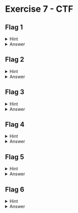 # Exercise 7 - CTF

## Flag 1
<details>
<summary>Hint</summary>
    Not all flags are accessible by Administrators.
</details>

<details>
<summary>Answer</summary>
    The flag is on the desktop of Workstation 1 for Ellena Pierce and is locked to System.
</details>


## Flag 2
<details>
<summary>Hint</summary>
    Some flags may be hidden on Webpages in the source code.
</details>


<details>
<summary>Answer</summary>
    The flag is in the source code for the webserver hosted on Workstation 2 (http://10.10.0.194).
</details>


## Flag 3
<details>
<summary>Hint</summary>
    Some image files are not what they seem.
</details>

<details>
<summary>Answer</summary>
    The flag is a hidden Empire image on Workstation 1 (under documents for Ellena) that has the flag embedded in it with steganography. There is no password needed for this flag.
</details>

## Flag 4
<details>
<summary>Hint</summary>
    PowerPoint documents are always a good source of information.
</details>

<details>
<summary>Answer</summary>
    The flag is on the Desktop of Workstation 2 and is in the PowerPoint document under the notes.
</details>


## Flag 5
<details>
<summary>Hint</summary>
    Always remember to throw away your trash.
</details>

<details>
<summary>Answer</summary>
    The flag is in the Recycling Bin on Workstation 3 for Nate Levy.
</details>

## Flag 6
<details>
<summary>Hint</summary>
    Sometimes a service is only reachable from a local machine.
</details>

<details>
<summary>Answer</summary>
    The flag is hosted on Workstation 3 and is only reachable from 127.0.0.1.
</details>
